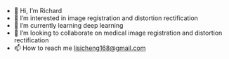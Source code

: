 - 👋 Hi, I’m Richard
- 👀 I’m interested in image registration and distortion rectification
- 🌱 I’m currently learning deep learning
- 💞️ I’m looking to collaborate on medical image registration and distortion rectification
- 📫 How to reach me lisicheng168@gmail.com

<!---
MaybeRichard/MaybeRichard is a ✨ special ✨ repository because its `README.md` (this file) appears on your GitHub profile.
You can click the Preview link to take a look at your changes.
--->
